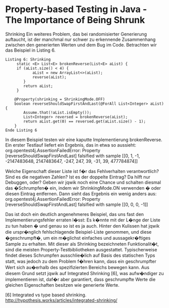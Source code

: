 # Property-based Testing in Java - The Importance of Being Shrunk

Shrinking
   Ein weiteres Problem, das bei randomisierter Generierung auftaucht, ist der manchmal nur schwer zu erkennende Zusammenhang zwischen den generierten Werten und dem Bug im Code. Betrachten wir das Beispiel in Listing 6.
   
    Listing 6: Shrinking
         static <E> List<E> brokenReverse(List<E> aList) {
         if (aList.size() < 4) {
         		aList = new ArrayList<>(aList);
         		reverse(aList);
         	}
         	return aList;
         }
     
     	@Property(shrinking = ShrinkingMode.OFF)
     	boolean reverseShouldSwapFirstAndLast(@ForAll List<Integer> aList) {
     		Assume.that(!aList.isEmpty());
     		List<Integer> reversed = brokenReverse(aList);
     		return aList.get(0) == reversed.get(aList.size() - 1);
     	}
    Ende Listing 6
   
   In diesem Beispiel testen wir eine kaputte Implementierung brokenReverse. Ein erster Testlauf liefert ein Ergebnis, das in etwa so aussieht:
     org.opentest4j.AssertionFailedError: 
     Property [reverseShouldSwapFirstAndLast] falsified with sample 
         [[0, 1, -1, -2147483648, 2147483647, -247, 247, 39, -31, 39, 477784874]]

Welche Eigenschaft dieser Liste ist f�r das Fehlverhalten verantwortlich? Sind es die negativen Zahlen? Ist es der doppelte Eintrag? Da hilft nur Debuggen, oder?
    Geben wir jqwik noch eine Chance und schalten diesmal das �Schrumpfen� ein, indem wir ShrinkingMode.ON  verwenden � oder diesen Eintrag entfernen. Dann sieht das Ergebnis ein wenig anders aus:
     org.opentest4j.AssertionFailedError: 
     Property [reverseShouldSwapFirstAndLast] falsified with sample 
         [[0, 0, 0, -1]]
         
   Das ist doch ein deutlich angenehmeres Beispiel, das uns fast den Implementierungsfehler erraten l�sst: Es k�nnte mit der L�nge der Liste zu tun haben � und genau so ist es ja auch.
   Hinter den Kulissen hat jqwik die urspr�nglich fehlschlagende Beispiel-Liste genommen, und diese �geschrumpft�, um ein m�glichst einfaches und aussagekr�ftiges Sample zu erhalten. Mit dieser als Shrinking bezeichneten Funktionalit�t, sind die meisten Property-Testbibliotheken ausgestattet. Typischerweise findet dieses Schrumpfen ausschlie�lich auf Basis des statischen Typs statt, was jedoch zu dem Problem f�hren kann, dass ein geschrumpfter Wert sich au�erhalb des spezifizierten Bereichs bewegen kann. Aus diesem Grund setzt jqwik auf Integrated Shrinking [6], was aufw�ndiger zu implementieren ist, daf�r aber garantiert, dass geschrumpfte Werte die gleichen Eigenschaften besitzen wie generierte Werte.

[6] Integrated vs type based shrinking. http://hypothesis.works/articles/integrated-shrinking/
